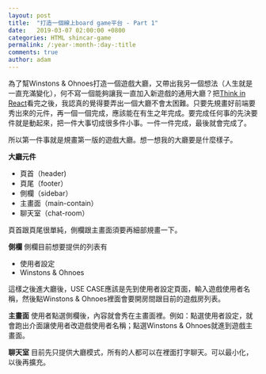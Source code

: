 ```yaml
---
layout: post
title:  "打造一個線上board game平台 - Part 1"
date:   2019-03-07 02:00:00 +0800
categories: HTML shincar-game
permalink: /:year-:month-:day-:title
comments: true
author: adam
---
```

為了幫Winstons & Ohnoes打造一個遊戲大廳，又帶出我另一個想法（人生就是一直充滿變化），何不寫一個能夠讓我一直加入新遊戲的通用大廳？把[Think in React][think-in-react]看完之後，我認真的覺得要弄出一個大廳不會太困難。只要先規畫好前端要秀出來的元件，再一個一個完成，應該能在有生之年完成。要完成任何事的先決要件就是動起來，把一件大事切成很多件小事。一件一件完成，最後就會完成了。

所以第一件事就是規畫第一版的遊戲大廳。想一想我的大廳要是什麼樣子。

**大廳元件**
- 頁首（header)
- 頁尾（footer）
- 側欄（sidebar）
- 主畫面（main-contain）
- 聊天室（chat-room）

頁首跟頁尾很單純，側欄跟主畫面須要再細部規畫一下。

**側欄**
側欄目前想要提供的列表有
- 使用者設定
- Winstons & Ohnoes

這樣之後進大廳後，USE CASE應該是先到使用者設定頁面，輸入遊戲使用者名稱，然後點Winstons & Ohnoes裡面會要開房間跟目前的遊戲房列表。

**主畫面**
使用者點選側欄後，內容就會秀在主畫面裡。例如：點選使用者設定，就會跑出介面讓使用者改遊戲使用者名稱；點選Winstons & Ohnoes就進到遊戲主畫面。

**聊天室**
目前先只提供大廳模式，所有的人都可以在裡面打字聊天。可以最小化，以後再擴充。

[think-in-react]: https://reactjs.org/docs/thinking-in-react.html
